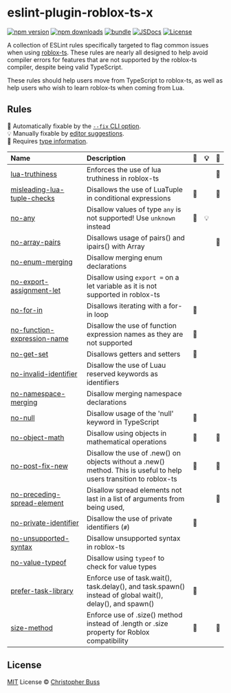 # eslint-plugin-roblox-ts-x

[![npm version][npm-version-src]][npm-version-href]
[![npm downloads][npm-downloads-src]][npm-downloads-href]
[![bundle][bundle-src]][bundle-href]
[![JSDocs][jsdocs-src]][jsdocs-href]
[![License][license-src]][license-href]

A collection of ESLint rules specifically targeted to flag common issues when
using [roblox-ts](https://roblox-ts.github.io/roblox-ts/). These rules are
nearly all designed to help avoid compiler errors for features that are not
supported by the roblox-ts compiler, despite being valid TypeScript.

These rules should help users move from TypeScript to roblox-ts, as well as help
users who wish to learn roblox-ts when coming from Lua.

## Rules

<!-- Do not manually modify this list. Run: `npm run eslint-docs` -->
<!-- begin auto-generated rules list -->

🔧 Automatically fixable by the [`--fix` CLI option](https://eslint.org/docs/user-guide/command-line-interface#--fix).\
💡 Manually fixable by [editor suggestions](https://eslint.org/docs/latest/use/core-concepts#rule-suggestions).\
💭 Requires [type information](https://typescript-eslint.io/linting/typed-linting).

| Name                                                                                  | Description                                                                                                         | 🔧 | 💡 | 💭 |
| :------------------------------------------------------------------------------------ | :------------------------------------------------------------------------------------------------------------------ | :- | :- | :- |
| [lua-truthiness](src/rules/lua-truthiness/documentation.md)                           | Enforces the use of lua truthiness in roblox-ts                                                                     |    |    | 💭 |
| [misleading-lua-tuple-checks](src/rules/misleading-lua-tuple-checks/documentation.md) | Disallows the use of LuaTuple in conditional expressions                                                            | 🔧 |    | 💭 |
| [no-any](src/rules/no-any/documentation.md)                                           | Disallow values of type `any` is not supported! Use `unknown` instead                                               | 🔧 | 💡 |    |
| [no-array-pairs](src/rules/no-array-pairs/documentation.md)                           | Disallows usage of pairs() and ipairs() with Array<T>                                                               |    |    | 💭 |
| [no-enum-merging](src/rules/no-enum-merging/documentation.md)                         | Disallow merging enum declarations                                                                                  |    |    |    |
| [no-export-assignment-let](src/rules/no-export-assignment-let/documentation.md)       | Disallow using `export =` on a let variable as it is not supported in roblox-ts                                     |    |    |    |
| [no-for-in](src/rules/no-for-in/documentation.md)                                     | Disallows iterating with a for-in loop                                                                              | 🔧 |    |    |
| [no-function-expression-name](src/rules/no-function-expression-name/documentation.md) | Disallow the use of function expression names as they are not supported                                             | 🔧 |    |    |
| [no-get-set](src/rules/no-get-set/documentation.md)                                   | Disallows getters and setters                                                                                       | 🔧 |    |    |
| [no-invalid-identifier](src/rules/no-invalid-identifier/documentation.md)             | Disallow the use of Luau reserved keywords as identifiers                                                           |    |    |    |
| [no-namespace-merging](src/rules/no-namespace-merging/documentation.md)               | Disallow merging namespace declarations                                                                             |    |    |    |
| [no-null](src/rules/no-null/documentation.md)                                         | Disallow usage of the 'null' keyword in TypeScript                                                                  | 🔧 |    |    |
| [no-object-math](src/rules/no-object-math/documentation.md)                           | Disallow using objects in mathematical operations                                                                   | 🔧 |    | 💭 |
| [no-post-fix-new](src/rules/no-post-fix-new/documentation.md)                         | Disallow the use of .new() on objects without a .new() method. This is useful to help users transition to roblox-ts | 🔧 |    | 💭 |
| [no-preceding-spread-element](src/rules/no-preceding-spread-element/documentation.md) | Disallow spread elements not last in a list of arguments from being used,                                           |    |    | 💭 |
| [no-private-identifier](src/rules/no-private-identifier/documentation.md)             | Disallow the use of private identifiers (`#`)                                                                       | 🔧 |    |    |
| [no-unsupported-syntax](src/rules/no-unsupported-syntax/documentation.md)             | Disallow unsupported syntax in roblox-ts                                                                            |    |    |    |
| [no-value-typeof](src/rules/no-value-typeof/documentation.md)                         | Disallow using `typeof` to check for value types                                                                    |    |    |    |
| [prefer-task-library](src/rules/prefer-task-library/documentation.md)                 | Enforce use of task.wait(), task.delay(), and task.spawn() instead of global wait(), delay(), and spawn()           | 🔧 |    |    |
| [size-method](src/rules/size-method/documentation.md)                                 | Enforce use of .size() method instead of .length or .size property for Roblox compatibility                         | 🔧 |    | 💭 |

<!-- end auto-generated rules list -->

## License

[MIT](./LICENSE) License © [Christopher Buss](https://github.com/christopher-buss)

<!-- Badges -->

[npm-version-src]: https://img.shields.io/npm/v/eslint-plugin-roblox-ts-x?style=flat&colorA=080f12&colorB=1fa669
[npm-version-href]: https://npmjs.com/package/eslint-plugin-roblox-ts-x
[npm-downloads-src]: https://img.shields.io/npm/dm/eslint-plugin-roblox-ts-x?style=flat&colorA=080f12&colorB=1fa669
[npm-downloads-href]: https://npmjs.com/package/eslint-plugin-roblox-ts-x
[bundle-src]: https://img.shields.io/bundlephobia/minzip/eslint-plugin-roblox-ts-x?style=flat&colorA=080f12&colorB=1fa669&label=minzip
[bundle-href]: https://bundlephobia.com/result?p=eslint-plugin-roblox-ts-x
[license-src]: https://img.shields.io/github/license/christopher-buss/eslint-plugin-roblox-ts-x.svg?style=flat&colorA=080f12&colorB=1fa669
[license-href]: https://github.com/christopher-buss/eslint-plugin-roblox-ts-x/blob/main/LICENSE
[jsdocs-src]: https://img.shields.io/badge/jsdocs-reference-080f12?style=flat&colorA=080f12&colorB=1fa669
[jsdocs-href]: https://www.jsdocs.io/package/eslint-plugin-roblox-ts-x
